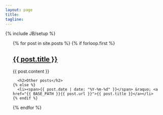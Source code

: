 ```yaml
---
layout: page
title: 
tagline: 
---
```

{% include JB/setup %}



<ul class="posts">
  {% for post in site.posts %}
    {% if forloop.first %}
      <h2><a href="{{ BASE_PATH }}{{ post.url }}">{{ post.title }}</a></h2>
      {{ post.content }}

      <h2>Other posts</h2>
    {% else %}
      <li><span>{{ post.date | date: "%Y-%m-%d" }}</span> &raquo; <a href="{{ BASE_PATH }}{{ post.url }}">{{ post.title }}</a></li>
    {% endif %}
  {% endfor %}
</ul>


